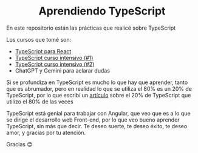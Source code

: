 <h1 align="center">
  Aprendiendo TypeScript
</h1>

En este repositorio están las prácticas que realicé sobre TypeScript

Los cursos que tomé son:
* [TypeScript para React](https://www.youtube.com/watch?v=35k7Ag_TWng)
* [TypeScript curso intensivo (#1)](https://www.youtube.com/watch?v=fUgxxhI_bvc&t=116s)
* [TypeScript curso intensivo (#2)](https://www.youtube.com/watch?v=L1ZSk-vPVKI)
* ChatGPT y Gemini para aclarar dudas

Si se profundiza en TypeScript es mucho lo que hay que aprender, tanto que es abrumador, pero en realidad lo que se utiliza el 80% es un 20% de TypeScript, por lo que escribí un [artículo](https://medium.com/@angeldavidhurtado/el-20-de-typescript-que-utilizo-el-80-de-las-veces-f5d31559eb98) sobre el 20% de TypeScript que utilizo el 80% de las veces

TypeScript está genial para trabajar con Angular, que veo que es a lo que se dirige el desarrollo web Front-end, por lo que veo bueno aprender TypeScript, sin más que decir. Te deseo suerte, te deseo éxito, te deseo amor, y gracias por tu atención.

Gracias 😊

